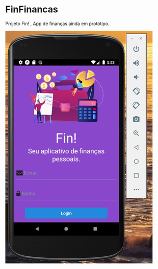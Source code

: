 # FinFinancas
Projeto Fin! , App de finanças ainda em protótipo. 

![screenTela](https://github.com/joatha/FinFinancas/blob/main/012.jpg)
